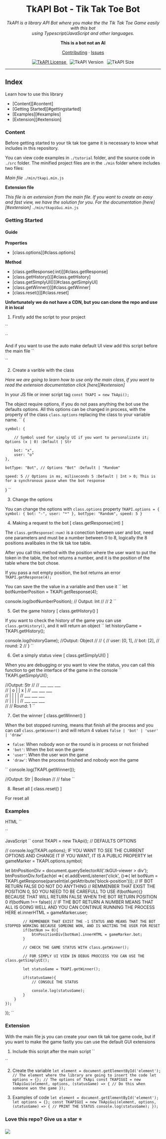 <h1 align="center">TkAPI Bot - Tik Tak Toe Bot</h1>

<p align="center">
  <i>TkAPI is a library API Bot where you make the the Tik Tak Toe Game easily with this bot<br> using Typescript/JavaScript and other languages.</i>
</p>

<p align="center">
    <b>This is a bot not an AI</b>
</p>

<p align="center">
  <a href="./CONTRIBUTING.md">Contributing</a>
  ·
  <a href="https://github.com/ZhengLinLei/TkAPI/issues">Issues</a>
</p>

<p align="center">
  <a href="https://opensource.org/licenses/Apache-2.0">
    <img src="https://img.shields.io/badge/License-Apache%202.0-blue.svg" alt="TkAPI License" />
  </a>&nbsp;
  <a>
    <img src="https://img.shields.io/badge/version-1.2.3-brightgreen" alt="TkAPI Version" />
  </a>&nbsp;
  <a>
    <img src="https://img.shields.io/badge/size-4kb-yellow" alt="TkAPI Size" />
  </a>
</p>

<hr>

## Index

Learn how to use this library

- [Content][#content]
- [Getting Started][#gettingstarted]
- [Examples][#examples]
- [Extension][#extension]


### <a name="content"></a> Content

Before getting started to your tik tak toe game it is necessary to know what includes in this repository.

You can view code examples in `./tutorial` folder, and the source code in `./src` folder. The minified project files are in the `./min` folder where includes two files:

*Main file*
``
./min/tkapi.min.js
``

**Extension file**

_This file is an extension from the main file. If you want to create an easy and fast view, we have the solution for you. For the documentation [here][#extension]_
``
./min/tkapiGui.min.js
``


### <a name="gettingstarted"></a> Getting Started

#### Guide

**Properties**
- [class.options][#class.options]


**Method**
- [class.getResponse(:int)][#class.getResponse]
- [class.getHistory()][#class.getHistory]
- [class.getSimplyUI()][#class.getSimplyUI]
- [class.getWinner()][#class.getWinner]
- [class.reset()][#class.reset]


**Unfortunately we do not have a CDN, but you can clone the repo and use it in local**

1. Firstly add the script to your project

``
<script src="./min/tkapi.min.js"></script>
``

And if you want to use the auto make default UI view add this script before the main file
``
<script src="./min/tkapiGui.min.js"></script>
``


2. Create a varible with the class

_Here we are going to learn how to use only the main class, if you want to read the extension documentation click [here][#extension]_


In your JS file or inner script tag
``
const TKAPI = new TkApi();
``

The object require options, if you do not pass anything the bot use the defaults options.
All this options can be changed in process, with the property of the class `class.options` replacing the class to your variable name.
``
{

    symbol: {

        // Symbol used for simply UI if you want to personalizate it; Options (x | 0) :Default | Str

        bot: "x",
        user: "o"
    },

    botType: "Bot", // Options "Bot" :Default | "Random"

    speed: 5 // Options in ms, miliseconds 5 :Default | Int > 0; This is for a synchronous pause when the bot response

}
``


3. <a name="class.options"></a> Change the options

You can change the options with `class.options` property
``
TKAPI.options = {
    symbol: {
        bot: "-",
        user: "*"
    },
    botType: "Random",
    speed: 5
}
``


4. <a name="class.getResponse"></a> Making a request to the bot [ class.getResponse(:int) ]

The `class.getResponse(:num)` is a conection between user and bot, need one parameters and must be a number between 0 to 8, logically the 8 positions avalibales in the tik tak toe table.

After you call this method with the position where the user want to put the token in the table, the bot returns a number, and it is the position of the table where the bot chose.

If you pass a not empty position, the bot returns an error
``
TKAPI.getResponse(4);
``

You can save the the value in a variable and then use it
``
let botNumberPosition = TKAPI.getResponse(4);

console.log(botNumberPosition);
// Output: Int
//
// 2
``


5. <a name="class.getHistory"></a> Get the game history [ class.getHistory() ]

If you want to check the history of the game you can use `class.getHistory()`, and it will return an object
``
let historyGame = TKAPI.getHistory();

console.log(historyGame);
//Output: Object
//
//  {
//      user: [0, 1],
//      bot: [2],
//      round: 2
//  }
``


6. <a name="class.getSimplyUI"></a> Get a simply status view [ class.getSimplyUI() ]

When you are debugging or you want to view the status, you can call this function to get the interface of the game in the console
``
TKAPI.getSimplyUI();

//Output: Str
//
//  ___ ___ ___  
// | o |   | x |
//  ___ ___ ___  
// |   |   |   |
//  ___ ___ ___  
// |   |   |   |
//  ___ ___ ___  
//
//  Round: 1
``


7. <a name="class.getWinner"></a> Get the winner [ class.getWinner() ]

When the bot stopped running, means that finish all the process and you can call `class.getWinner()` and will return 4 values `false | 'bot' | 'user' | 'draw'`

- `false`: When nobody won or the round is in process or not finished
- `'bot'`: When the bot won the game
- `'user'`: When the user won the game
- `'draw'`: When the process finished and nobody won the game

``
console.log(TKAPI.getWinner());

//Output: Str | Boolean
//
// false
``


8. <a name="class.reset"></a> Reset all [ class.reset() ]

For reset all



### <a name="examples"></a> Examples

HTML
``
<section class="tkGUI-viewer">
    <div class="0" block-position="0"></div>
    <div class="1" block-position="1"></div>
    <div class="2" block-position="2"></div>
    <div class="3" block-position="3"></div>
    <div class="4" block-position="4"></div>
    <div class="5" block-position="5"></div>
    <div class="6" block-position="6"></div>
    <div class="7" block-position="7"></div>
    <div class="8" block-position="8"></div>
</section>
``


JavaScript
``
const TKAPI = new TkApi(); // DEFAULTS OPTIONS

// console.log(TKAPI.options);  IF YOU WANT TO SEE THE CURRENT OPTIONS AND CHANGE IT IF YOU WANT, IT IS A PUBLIC PROPERTY
let gameMarker = TKAPI.options.symbol;

let btnPositionDiv = document.querySelectorAll('.tkGUI-viewer > div');
btnPositionDiv.forEach(el =>{
    el.addEventListener('click', ()=>{
        let botNum = TKAPI.getResponse(parseInt(el.getAttribute('block-position')));
        // IF BOT RETURN FALSE DO NOT DO ANYTHING
        // REMMENBER THAT EXIST THE POSITION 0, SO YOU NEED TO BE CAREFULL TO USE if(botNum){} BECAUSE THAT WILL RETURN FALSE WHEN THE BOT RETURN POSITION 0
        if(botNum !== false){ 
            // IF THE BOT RETURN A NUMBER MEANS THAT ALL IS GOING WELL AND YOU CAN CONTINUE RUNNING THE PROCESS HERE
            el.innerHTML = gameMarker.user;

            // REMMENBER THAT EXIST THE -1 STATUS AND MEANS THAT THE BOT STOPPED WORKING BECAUSE SOMEONE WON, AND IS WAITING THE USER FOR RESET
            if(botNum >= 0){
                btnPositionDiv[botNum].innerHTML = gameMarker.bot;
            }

            // CHECK THE GAME STATUS WITH class.getWinner();

            // FOR SIMPLY UI VIEW IN DEBUG PROCCESS YOU CAN USE THE class.getSimplyUI();

            let statusGame = TKAPI.getWinner();

            if(statusGame){
                // CONSOLE THE STATUS

                console.log(statusGame);
            }
        }
    });
});
``


### <a name="extension"></a> Extension

With the main file js you can create your own tik tak toe game code, but if you want to make the game fastly you can use the default GUI extensions



1. Include this script after the main script
``
<script src="./min/tkapiGui.min.js"></script>
``


2. Create the variable
``
let element = document.getElementById('element'); // The element where the library are going to insert the code
let options = {}; // The options of TkApi
const TKAPIGUI = new TkApiGui(element, options, (statusGame) => { // Do this when someone won the game });
``

3. Examples of code
``
let element = document.getElementById('element');
let options = {};
const TKAPIGUI = new TkApiGui(element, options, (statusGame) => {
  // PRINT THE STATUS
  console.log(statusGame);
});
``






### Love this repo? Give us a star ⭐

<a href="./">
  <img src="https://img.shields.io/badge/TkAPI-Rate-blue">
</a>